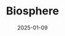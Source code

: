 ---  
layout: startup_page  
title: "Biosphere"  
id: "biosphere.io"  
permalink: "/biospherebiosphere.io01092025/"  
website: "https://www.biosphere.io/"  
funding_round: "Seed"  
funding_amount: "$8.8M"  
investors: "Lowercarbon Capital, VXI Capital, B37 Ventures, Caffeinated Capital, Founders Fund, GS Futures"  
about: "Biosphere is developing a novel bioreactor sterilization method using UV-C LEDs, a more cost-effective and energy-efficient alternative to traditional steam sterilization. This technology aims to significantly reduce the cost of biomanufacturing and enable the production of previously expensive materials. The company is currently testing a three-liter benchtop reactor and working towards larger-scale models."  
markets: "Biotechnology, Biomanufacturing"  
hq: "Lyon, France"  
founded_year: "2005"  
linkedin: "https://www.linkedin.com/company/biospheresustainable/"  
twitter: "https://twitter.com/biospherebiotec"  
instagram: ""  
facebook: ""  
crunchbase: "https://www.crunchbase.com/organization/biosphere"  
pitchbook: "https://pitchbook.com/profiles/company/180744-58"  

date_display: "09-Jan-2025"  
date: "2025-01-09"

# SEO Optimization  
meta_title: "Biosphere - Seed Funding ($8.8M)"  
meta_description: "Biosphere, Biosphere is developing a novel bioreactor sterilization method using UV-C LEDs, a more cost-effective and energy-efficient alternative to traditional..."  
meta_keywords: "Biosphere, Biotechnology, Biomanufacturing, Seed funding"  
canonical_url: "https://startup.projectstartups.com/biospherebiosphere.io01092025/"  
---